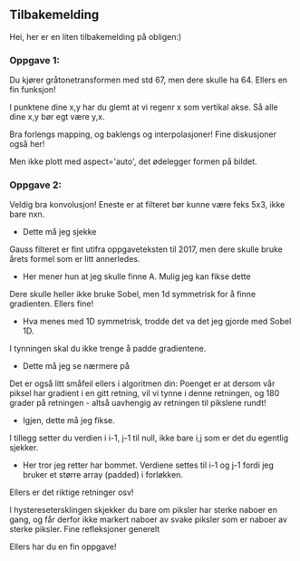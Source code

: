 ## Tilbakemelding
Hei, her er en liten tilbakemelding på obligen:)

### Oppgave 1:
Du kjører gråtonetransformen med std 67, men dere skulle ha 64. Ellers en fin funksjon!

I punktene dine x,y har du glemt at vi regenr x som vertikal akse. Så alle dine x,y bør egt være y,x.

Bra forlengs mapping, og baklengs og interpolasjoner! Fine diskusjoner også her!

Men ikke plott med aspect='auto', det ødelegger formen på bildet.

### Oppgave 2:
Veldig bra konvolusjon! Eneste er at filteret bør kunne være feks 5x3, ikke bare nxn.
- Dette må jeg sjekke

Gauss filteret er fint utifra oppgaveteksten til 2017, men dere skulle bruke årets formel som er litt annerledes.
- Her mener hun at jeg skulle finne A. Mulig jeg kan fikse dette

Dere skulle heller ikke bruke Sobel, men 1d symmetrisk for å finne gradienten. Ellers fine!
- Hva menes med 1D symmetrisk, trodde det va det jeg gjorde med Sobel 1D.


I tynningen skal du ikke trenge å padde gradientene. 
- Dette må jeg se nærmere på

Det er også litt småfeil ellers i algoritmen din:
Poenget er at dersom vår piksel har gradient i en gitt retning, vil vi tynne i denne retningen, og 180 grader på retningen - altså uavhengig av retningen til pikslene rundt!
- Igjen, dette må jeg fikse.

I tillegg setter du verdien i i-1, j-1 til null, ikke bare i,j som er det du egentlig sjekker.
- Her tror jeg retter har bommet. Verdiene settes til i-1 og j-1 fordi jeg bruker et større array (padded) i forløkken. 

Ellers er det riktige retninger osv!

I hysteresetersklingen skjekker du bare om piksler har sterke naboer en gang, og får
derfor ikke markert naboer av svake piksler som er naboer av sterke piksler.
Fine refleksjoner generelt

Ellers har du en fin oppgave!